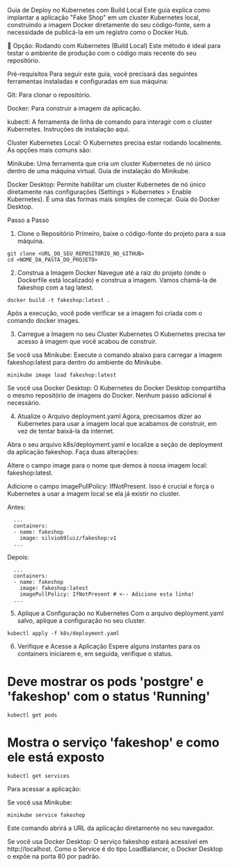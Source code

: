 Guia de Deploy no Kubernetes com Build Local
Este guia explica como implantar a aplicação "Fake Shop" em um cluster Kubernetes local, construindo a imagem Docker diretamente do seu código-fonte, sem a necessidade de publicá-la em um registro como o Docker Hub.

🚀 Opção: Rodando com Kubernetes (Build Local)
Este método é ideal para testar o ambiente de produção com o código mais recente do seu repositório.

Pré-requisitos
Para seguir este guia, você precisará das seguintes ferramentas instaladas e configuradas em sua máquina:

Git: Para clonar o repositório.

Docker: Para construir a imagem da aplicação.

kubectl: A ferramenta de linha de comando para interagir com o cluster Kubernetes. Instruções de instalação aqui.

Cluster Kubernetes Local: O Kubernetes precisa estar rodando localmente. As opções mais comuns são:

Minikube: Uma ferramenta que cria um cluster Kubernetes de nó único dentro de uma máquina virtual. Guia de instalação do Minikube.

Docker Desktop: Permite habilitar um cluster Kubernetes de nó único diretamente nas configurações (Settings > Kubernetes > Enable Kubernetes). É uma das formas mais simples de começar. Guia do Docker Desktop.

Passo a Passo
1. Clone o Repositório
Primeiro, baixe o código-fonte do projeto para a sua máquina.
````
git clone <URL_DO_SEU_REPOSITORIO_NO_GITHUB>
cd <NOME_DA_PASTA_DO_PROJETO>
````
2. Construa a Imagem Docker
Navegue até a raiz do projeto (onde o Dockerfile está localizado) e construa a imagem. Vamos chamá-la de fakeshop com a tag latest.
````
docker build -t fakeshop:latest .
````
Após a execução, você pode verificar se a imagem foi criada com o comando docker images.

3. Carregue a Imagem no seu Cluster Kubernetes
O Kubernetes precisa ter acesso à imagem que você acabou de construir.

Se você usa Minikube:
Execute o comando abaixo para carregar a imagem fakeshop:latest para dentro do ambiente do Minikube.
````
minikube image load fakeshop:latest
````
Se você usa Docker Desktop:
O Kubernetes do Docker Desktop compartilha o mesmo repositório de imagens do Docker. Nenhum passo adicional é necessário.

4. Atualize o Arquivo deployment.yaml
Agora, precisamos dizer ao Kubernetes para usar a imagem local que acabamos de construir, em vez de tentar baixá-la da internet.

Abra o seu arquivo k8s/deployment.yaml e localize a seção de deployment da aplicação fakeshop. Faça duas alterações:

Altere o campo image para o nome que demos à nossa imagem local: fakeshop:latest.

Adicione o campo imagePullPolicy: IfNotPresent. Isso é crucial e força o Kubernetes a usar a imagem local se ela já existir no cluster.

Antes:

      ...
      containers:
      - name: fakeshop
        image: silvio69luiz/fakeshop:v1
      ...

Depois:

      ...
      containers:
      - name: fakeshop
        image: fakeshop:latest
        imagePullPolicy: IfNotPresent # <-- Adicione esta linha!
      ...

5. Aplique a Configuração no Kubernetes
Com o arquivo deployment.yaml salvo, aplique a configuração no seu cluster.
````
kubectl apply -f k8s/deployment.yaml
````
6. Verifique e Acesse a Aplicação
Espere alguns instantes para os containers iniciarem e, em seguida, verifique o status.

# Deve mostrar os pods 'postgre' e 'fakeshop' com o status 'Running'
````
kubectl get pods
````
# Mostra o serviço 'fakeshop' e como ele está exposto
````]
kubectl get services
````
Para acessar a aplicação:

Se você usa Minikube:
````
minikube service fakeshop
````
Este comando abrirá a URL da aplicação diretamente no seu navegador.

Se você usa Docker Desktop:
O serviço fakeshop estará acessível em http://localhost. Como o Service é do tipo LoadBalancer, o Docker Desktop o expõe na porta 80 por padrão.
